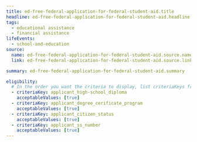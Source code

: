 ```yaml
---
title: ed-free-federal-application-for-federal-student-aid.title
headline: ed-free-federal-application-for-federal-student-aid.headline
tags:
  - educational assistance
  - financial assistance
lifeEvents:
  - school-and-education
source:
  name: ed-free-federal-application-for-federal-student-aid.source.name
  link: ed-free-federal-application-for-federal-student-aid.source.link

summary: ed-free-federal-application-for-federal-student-aid.summary

eligibility:
  # In the order you want the criteria to display, list criteriaKeys from the csv here, each followed by a comma-separated list of which values indicate eligibility for that criteria. Wrap individual values in quotes if they have inner commas.
  - criteriaKey: applicant_high-school_diploma
    acceptableValues: [true]
  - criteriaKey: applicant_degree_cerificate_program
    acceptableValues: [true]
  - criteriaKey: applicant_citizen_status
    acceptableValues: [true]
  - criteriaKey: applicant_ss_number
    acceptableValues: [true]
---
```

